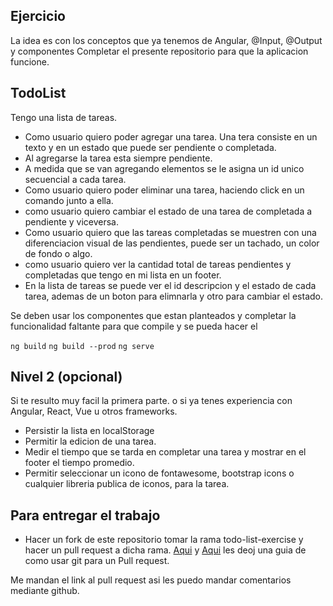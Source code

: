 ## Ejercicio

La idea es con los conceptos que ya tenemos de Angular, @Input, @Output y componentes
Completar el presente repositorio para que la aplicacion funcione.

## TodoList

Tengo una lista de tareas. 

+ Como usuario quiero poder agregar una tarea. Una tera consiste en un texto y en un estado que puede ser pendiente o completada.
+ Al agregarse la tarea esta siempre pendiente.
+ A medida que se van agregando elementos se le asigna un id unico secuencial a cada tarea.
+ Como usuario quiero poder eliminar una tarea, haciendo click en un comando junto a ella.
+ como usuario quiero cambiar el estado de una tarea de completada a pendiente y viceversa.
+ Como usuario quiero que las tareas completadas se muestren con una diferenciacion visual de las pendientes, puede ser un tachado, un color de fondo o algo. 
+ como usuario quiero ver la cantidad total de tareas pendientes y completadas que tengo en mi lista en un footer.
+ En la lista de tareas se puede ver el id descripcion y el estado de cada tarea, ademas de un boton para elimnarla y otro para cambiar el estado.

Se deben usar los componentes que estan planteados y completar la funcionalidad faltante para que compile y se pueda hacer el 

```ng build```
```ng build --prod```
```ng serve```

## Nivel 2 (opcional)
Si te resulto muy facil la primera parte. o si ya tenes experiencia con Angular, React, Vue u otros frameworks.
+ Persistir la lista en localStorage
+ Permitir la edicion de una tarea.
+ Medir el tiempo que se tarda en completar una tarea y mostrar en el footer el tiempo promedio.
+ Permitir seleccionar un icono de fontawesome, bootstrap icons o cualquier libreria publica de iconos, para la tarea.

## Para entregar el trabajo 
+ Hacer un fork de este repositorio tomar la rama todo-list-exercise y hacer un pull request a dicha rama. 
[Aqui](https://blog.desdelinux.net/tutorial-simple-primer-pr-pull-request/)
y [Aqui](https://github.com/omegaup/omegaup/wiki/C%C3%B3mo-Hacer-un-Pull-Request) les deoj una guia de como usar git para un Pull request. 

Me mandan el link al pull request asi les puedo mandar comentarios mediante github.

